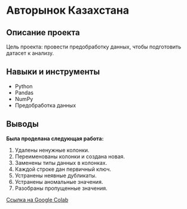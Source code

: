 # Авторынок Казахстана

## Описание проекта
Цель проекта: провести предобработку данных, чтобы подготовить датасет к анализу.


## Навыки и инструменты
* Python
* Pandas
* NumPy
* Предобработка данных


## Выводы
**Была проделана следующая работа:**
1. Удалены ненужные колонки.
2. Переименованы колонки и создана новая.
3. Заменены типы данных в колонках.
4. Каждой строке дан первичный ключ.
5. Устранены неявные дубликаты.
6. Устранены аномальные значения.
7. Разобраны пропущенные значения.

[Ссылка на Google Colab]([url](https://colab.research.google.com/github/SweexFox/portfolio-projects/blob/main/python-projects/7-kz-car-market/kz_car_market.ipynb)https://colab.research.google.com/github/SweexFox/portfolio-projects/blob/main/python-projects/7-kz-car-market/kz_car_market.ipynb)
